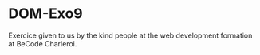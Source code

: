 # DOM-Exo9

Exercice given to us by the kind people at the web development formation at BeCode Charleroi.
